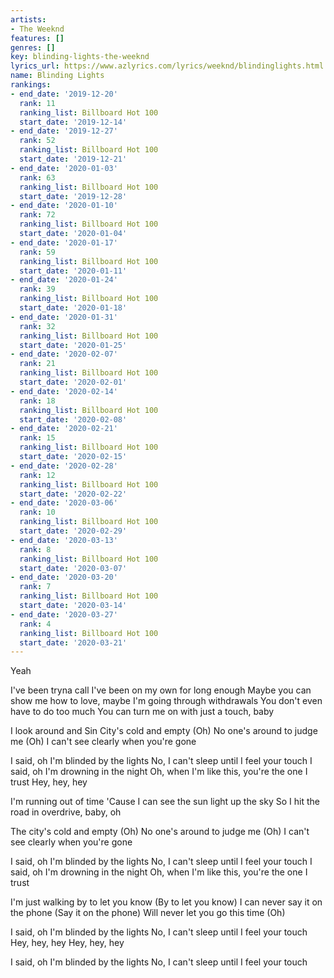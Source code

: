 ```yaml
---
artists:
- The Weeknd
features: []
genres: []
key: blinding-lights-the-weeknd
lyrics_url: https://www.azlyrics.com/lyrics/weeknd/blindinglights.html
name: Blinding Lights
rankings:
- end_date: '2019-12-20'
  rank: 11
  ranking_list: Billboard Hot 100
  start_date: '2019-12-14'
- end_date: '2019-12-27'
  rank: 52
  ranking_list: Billboard Hot 100
  start_date: '2019-12-21'
- end_date: '2020-01-03'
  rank: 63
  ranking_list: Billboard Hot 100
  start_date: '2019-12-28'
- end_date: '2020-01-10'
  rank: 72
  ranking_list: Billboard Hot 100
  start_date: '2020-01-04'
- end_date: '2020-01-17'
  rank: 59
  ranking_list: Billboard Hot 100
  start_date: '2020-01-11'
- end_date: '2020-01-24'
  rank: 39
  ranking_list: Billboard Hot 100
  start_date: '2020-01-18'
- end_date: '2020-01-31'
  rank: 32
  ranking_list: Billboard Hot 100
  start_date: '2020-01-25'
- end_date: '2020-02-07'
  rank: 21
  ranking_list: Billboard Hot 100
  start_date: '2020-02-01'
- end_date: '2020-02-14'
  rank: 18
  ranking_list: Billboard Hot 100
  start_date: '2020-02-08'
- end_date: '2020-02-21'
  rank: 15
  ranking_list: Billboard Hot 100
  start_date: '2020-02-15'
- end_date: '2020-02-28'
  rank: 12
  ranking_list: Billboard Hot 100
  start_date: '2020-02-22'
- end_date: '2020-03-06'
  rank: 10
  ranking_list: Billboard Hot 100
  start_date: '2020-02-29'
- end_date: '2020-03-13'
  rank: 8
  ranking_list: Billboard Hot 100
  start_date: '2020-03-07'
- end_date: '2020-03-20'
  rank: 7
  ranking_list: Billboard Hot 100
  start_date: '2020-03-14'
- end_date: '2020-03-27'
  rank: 4
  ranking_list: Billboard Hot 100
  start_date: '2020-03-21'
---
```


Yeah

I've been tryna call
I've been on my own for long enough
Maybe you can show me how to love, maybe
I'm going through withdrawals
You don't even have to do too much
You can turn me on with just a touch, baby

I look around and
Sin City's cold and empty (Oh)
No one's around to judge me (Oh)
I can't see clearly when you're gone

I said, oh I'm blinded by the lights
No, I can't sleep until I feel your touch
I said, oh I'm drowning in the night
Oh, when I'm like this, you're the one I trust
Hey, hey, hey

I'm running out of time
'Cause I can see the sun light up the sky
So I hit the road in overdrive, baby, oh

The city's cold and empty (Oh)
No one's around to judge me (Oh)
I can't see clearly when you're gone

I said, oh I'm blinded by the lights
No, I can't sleep until I feel your touch
I said, oh I'm drowning in the night
Oh, when I'm like this, you're the one I trust

I'm just walking by to let you know (By to let you know)
I can never say it on the phone (Say it on the phone)
Will never let you go this time (Oh)

I said, oh I'm blinded by the lights
No, I can't sleep until I feel your touch
Hey, hey, hey
Hey, hey, hey

I said, oh I'm blinded by the lights
No, I can't sleep until I feel your touch



